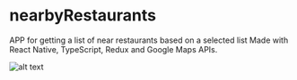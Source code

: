 # nearbyRestaurants

APP for getting a list of near restaurants based on a selected list
Made with React Native, TypeScript, Redux and Google Maps APIs.

![alt text](https://ibb.co/nkcLbr3)
